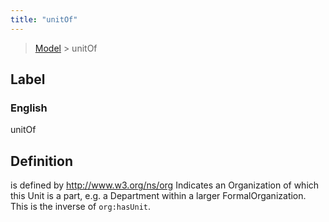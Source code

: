```yaml
---
title: "unitOf"
---
```


> [Model](./../) > unitOf

## Label

### English
unitOf


## Definition
is defined by   http://www.w3.org/ns/org Indicates an Organization of which this Unit is a part, e.g. a Department within a larger FormalOrganization. This is the inverse of `org:hasUnit`. 


    
